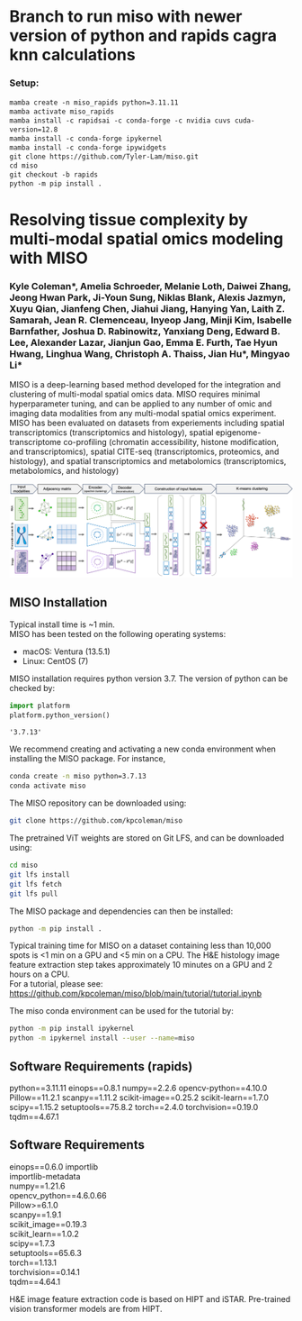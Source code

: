 # Branch to run miso with newer version of python and rapids cagra knn calculations

### Setup:
```
mamba create -n miso_rapids python=3.11.11
mamba activate miso_rapids
mamba install -c rapidsai -c conda-forge -c nvidia cuvs cuda-version=12.8
mamba install -c conda-forge ipykernel
mamba install -c conda-forge ipywidgets
git clone https://github.com/Tyler-Lam/miso.git
cd miso
git checkout -b rapids
python -m pip install .
```

# Resolving tissue complexity by multi-modal spatial omics modeling with MISO

### Kyle Coleman*, Amelia Schroeder, Melanie Loth, Daiwei Zhang, Jeong Hwan Park, Ji-Youn Sung, Niklas Blank, Alexis Jazmyn, Xuyu Qian, Jianfeng Chen, Jiahui Jiang, Hanying Yan, Laith Z. Samarah, Jean R. Clemenceau, Inyeop Jang, Minji Kim, Isabelle Barnfather, Joshua D. Rabinowitz, Yanxiang Deng, Edward B. Lee, Alexander Lazar, Jianjun Gao, Emma E. Furth, Tae Hyun Hwang, Linghua Wang, Christoph A. Thaiss, Jian Hu*, Mingyao Li*

MISO is a deep-learning based method developed for the integration and clustering of multi-modal spatial omics data. MISO requires minimal hyperparameter tuning, and can be applied to any number of 
omic and imaging data modalities from any multi-modal spatial omics experiment. MISO has been evaluated on datasets from experiements including spatial transcriptomics (transcriptomics and histology), 
spatial epigenome-transcriptome co-profiling (chromatin accessibility, histone modification, and transcriptomics), spatial CITE-seq (transcriptomics, 
proteomics, and histology), and spatial transcriptomics and metabolomics (transcriptomics, metabolomics, and histology)

![png](images/workflow.png)


## MISO Installation

Typical install time is ~1 min.  
MISO has been tested on the following operating systems: 
- macOS: Ventura (13.5.1)
- Linux: CentOS (7) 


MISO installation requires python version 3.7. The version of python can be checked by: 
```python
import platform
platform.python_version()
```

    '3.7.13'


We recommend creating and activating a new conda environment when installing the MISO package. For instance, 
```bash
conda create -n miso python=3.7.13
conda activate miso
```        

The MISO repository can be downloaded using:

```bash
git clone https://github.com/kpcoleman/miso
```

The pretrained ViT weights are stored on Git LFS, and can be downloaded using:

```bash
cd miso
git lfs install
git lfs fetch
git lfs pull
```

The MISO package and dependencies can then be installed:

```bash
python -m pip install .
```

Typical training time for MISO on a dataset containing less than 10,000 spots is <1 min on a GPU and <5 min on a CPU. The H&E histology image feature extraction step takes approximately 10 minutes on a GPU and 2 hours on a CPU.   
For a tutorial, please see: https://github.com/kpcoleman/miso/blob/main/tutorial/tutorial.ipynb

The miso conda environment can be used for the tutorial by:

```bash
python -m pip install ipykernel
python -m ipykernel install --user --name=miso
```

## Software Requirements (rapids)
python==3.11.11
einops==0.8.1
numpy==2.2.6
opencv-python==4.10.0
Pillow==11.2.1
scanpy==1.11.2
scikit-image==0.25.2
scikit-learn==1.7.0
scipy==1.15.2
setuptools==75.8.2
torch==2.4.0
torchvision==0.19.0
tqdm==4.67.1

## Software Requirements  
einops==0.6.0
importlib  
importlib-metadata  
numpy==1.21.6  
opencv_python==4.6.0.66  
Pillow>=6.1.0  
scanpy==1.9.1  
scikit_image==0.19.3  
scikit_learn==1.0.2  
scipy==1.7.3  
setuptools==65.6.3  
torch==1.13.1  
torchvision==0.14.1  
tqdm==4.64.1  

H&E image feature extraction code is based on HIPT and iSTAR. Pre-trained vision transformer models are from HIPT.


